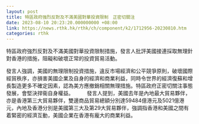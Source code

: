```yaml
---
layout: post
title: 特區政府強烈反對及不滿美國對華投資限制　正密切關注
date: 2023-08-10 20:23:20.000000000 +08:00
link: https://news.rthk.hk/rthk/ch/component/k2/1712956-20230810.htm
categories: rthk
---
```


特區政府強烈反對及不滿美國對華投資限制措施，發言人批評美國接連採取無理針對香港的措施，阻礙和破壞正常的投資貿易活動。

發言人強調，美國的無理限制投資措施，違反市場經濟和公平競爭原則，破壞國際經貿秩序，亦損害美國企業及自身的經濟和商業利益，同時令世界的經濟復蘇和增長製造更多不確定因素，認為美方應撤銷相關無理措施。特區政府正密切關注事態發展，會堅決捍衞自身權益。
　　 
發言人提到，美國去年是內地最大貿易夥伴，亦是香港第三大貿易夥伴，雙邊商品貿易總額分別達59484億港元及5021億港元，內地及香港分別是美國第三大及第29大貿易夥伴，強調指香港和美國之間有着緊密的經濟互動，美國企業在香港有龐大的商業利益。
